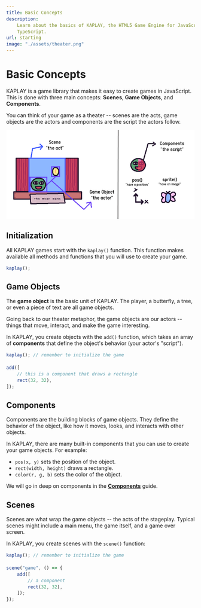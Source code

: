 ```yaml
---
title: Basic Concepts
description:
    Learn about the basics of KAPLAY, the HTML5 Game Engine for JavaScript and
    TypeScript.
url: starting
image: "./assets/theater.png"
---
```


# Basic Concepts

KAPLAY is a game library that makes it easy to create games in JavaScript. This
is done with three main concepts: **Scenes**, **Game Objects**, and
**Components**.

You can think of your game as a theater -- scenes are the acts, game objects are
the actors and components are the script the actors follow.

![alt text](./assets/theater.png)

## Initialization

All KAPLAY games start with the `kaplay()` function. This function makes
available all methods and functions that you will use to create your game.

```js
kaplay();
```

## Game Objects

The **game object** is the basic unit of KAPLAY. The player, a butterfly, a
tree, or even a piece of text are all game objects.

Going back to our theater metaphor, the game objects are our actors -- things
that move, interact, and make the game interesting.

In KAPLAY, you create objects with the `add()` function, which takes an array of
**components** that define the object's behavior (your actor's "script").

```js
kaplay(); // remember to initialize the game

add([
    // this is a component that draws a rectangle
    rect(32, 32),
]);
```

## Components

Components are the building blocks of game objects. They define the behavior of
the object, like how it moves, looks, and interacts with other objects.

In KAPLAY, there are many built-in components that you can use to create your
game objects. For example:

-   `pos(x, y)` sets the position of the object.
-   `rect(width, height)` draws a rectangle.
-   `color(r, g, b)` sets the color of the object.

We will go in deep on components in the [**Components**](/guides/components)
guide.

## Scenes

Scenes are what wrap the game objects -- the acts of the stageplay. Typical
scenes might include a main menu, the game itself, and a game over screen.

In KAPLAY, you create scenes with the `scene()` function:

```js
kaplay(); // remember to initialize the game

scene("game", () => {
    add([
        // a component
        rect(32, 32),
    ]);
});
```
